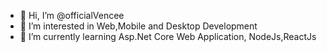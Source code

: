 - 👋 Hi, I’m @officialVencee
- 👀 I’m interested in Web,Mobile and Desktop Development
- 🌱 I’m currently learning Asp.Net Core Web Application, NodeJs,ReactJs

<!---
officialVencee/officialVencee is a ✨ special ✨ repository because its `README.md` (this file) appears on your GitHub profile.
You can click the Preview link to take a look at your changes.
--->
